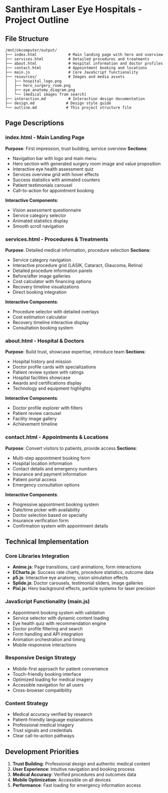 # Santhiram Laser Eye Hospitals - Project Outline

## File Structure
```
/mnt/okcomputer/output/
├── index.html              # Main landing page with hero and overview
├── services.html           # Detailed procedures and treatments
├── about.html              # Hospital information and doctor profiles  
├── contact.html            # Appointment booking and locations
├── main.js                 # Core JavaScript functionality
├── resources/              # Images and media assets
│   ├── hospital_logo.png
│   ├── hero_surgery_room.png
│   ├── eye_anatomy_diagram.png
│   └── [medical images from search]
├── interaction.md          # Interaction design documentation
├── design.md              # Design style guide
└── outline.md             # This project structure file
```

## Page Descriptions

### index.html - Main Landing Page
**Purpose**: First impression, trust building, service overview
**Sections**:
- Navigation bar with logo and main menu
- Hero section with generated surgery room image and value proposition
- Interactive eye health assessment quiz
- Services overview grid with hover effects
- Success statistics with animated counters
- Patient testimonials carousel
- Call-to-action for appointment booking

**Interactive Components**:
- Vision assessment questionnaire
- Service category selector
- Animated statistics display
- Smooth scroll navigation

### services.html - Procedures & Treatments
**Purpose**: Detailed medical information, procedure selection
**Sections**:
- Service category navigation
- Interactive procedure grid (LASIK, Cataract, Glaucoma, Retina)
- Detailed procedure information panels
- Before/after image galleries
- Cost calculator with financing options
- Recovery timeline visualizations
- Direct booking integration

**Interactive Components**:
- Procedure selector with detailed overlays
- Cost estimation calculator
- Recovery timeline interactive display
- Consultation booking system

### about.html - Hospital & Doctors
**Purpose**: Build trust, showcase expertise, introduce team
**Sections**:
- Hospital history and mission
- Doctor profile cards with specializations
- Patient review system with ratings
- Hospital facilities showcase
- Awards and certifications display
- Technology and equipment highlights

**Interactive Components**:
- Doctor profile explorer with filters
- Patient review carousel
- Facility image gallery
- Achievement timeline

### contact.html - Appointments & Locations
**Purpose**: Convert visitors to patients, provide access
**Sections**:
- Multi-step appointment booking form
- Hospital location information
- Contact details and emergency numbers
- Insurance and payment information
- Patient portal access
- Emergency consultation options

**Interactive Components**:
- Progressive appointment booking system
- Date/time picker with availability
- Doctor selection based on specialty
- Insurance verification form
- Confirmation system with appointment details

## Technical Implementation

### Core Libraries Integration
- **Anime.js**: Page transitions, card animations, form interactions
- **ECharts.js**: Success rate charts, procedure statistics, outcome data
- **p5.js**: Interactive eye anatomy, vision simulation effects
- **Splide.js**: Doctor carousels, testimonial sliders, image galleries
- **Pixi.js**: Hero background effects, particle systems for laser precision

### JavaScript Functionality (main.js)
- Appointment booking system with validation
- Service selector with dynamic content loading
- Eye health quiz with recommendation engine
- Doctor profile filtering and search
- Form handling and API integration
- Animation orchestration and timing
- Mobile responsive interactions

### Responsive Design Strategy
- Mobile-first approach for patient convenience
- Touch-friendly booking interface
- Optimized loading for medical imagery
- Accessible navigation for all users
- Cross-browser compatibility

### Content Strategy
- Medical accuracy verified by research
- Patient-friendly language explanations
- Professional medical imagery
- Trust signals and credentials
- Clear call-to-action pathways

## Development Priorities
1. **Trust Building**: Professional design and authentic medical content
2. **User Experience**: Intuitive navigation and booking process
3. **Medical Accuracy**: Verified procedures and outcomes data
4. **Mobile Optimization**: Accessible on all devices
5. **Performance**: Fast loading for emergency information access